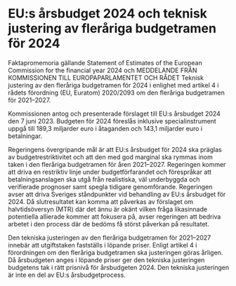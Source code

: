 # EU:s årsbudget 2024 och teknisk justering av fleråriga budgetramen för 2024

Faktapromemoria gällande Statement of Estimates of the European Commission for the financial year 2024 och MEDDELANDE FRÅN KOMMISSIONEN TILL EUROPAPARLAMENTET OCH RÅDET Teknisk justering av den fleråriga budgetramen för 2024 i enlighet med artikel 4 i rådets förordning (EU, Euratom) 2020/2093 om den fleråriga budgetramen för 2021–2027\.

Kommissionen antog och presenterade förslaget till EU:s årsbudget 2024 den 7 juni 2023\. Budgeten för 2024 föreslås inklusive specialinstrument uppgå till 189,3 miljarder euro i åtaganden och 143,1 miljarder euro i betalningar.

Regeringens övergripande mål är att EU:s årsbudget för 2024 ska präglas av budgetrestriktivitet och att den med god marginal ska rymmas inom taken i den fleråriga budgetramen för åren 2021–2027\. Regeringen kommer att driva en restriktiv linje under budgetförfarandet och förespråkar att betalningsanslagen ska utgå från realistiska, väl underbyggda och verifierade prognoser samt spegla tidigare genomförande. Regeringen avser att driva Sveriges ståndpunkter vid behandling av EU:s årsbudget för 2024\. Då slutresultatet kan komma att påverkas av förslaget om halvtidsöversyn (MTR) där det ännu är okänt vilken fråga likasinnade potentiella allierade kommer att fokusera på, avser regeringen att bedriva arbetet i den process där de bedöms få störst påverkan på resultatet.

Den tekniska justeringen av den fleråriga budgetramen för 2021–2027 innebär att utgiftstaken fastställs i löpande priser. Enligt artikel 4 i förordningen om den fleråriga budgetramen ska justeringen göras årligen. Då årsbudgeten anges i löpande priser ger den tekniska justeringen budgetens tak i rätt prisnivå för årsbudgeten 2024\. Den tekniska justeringen är inte en del av EU:s årsbudgetprocess.
